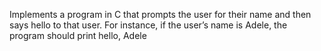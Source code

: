 Implements a program in C that prompts the user for their name and then says hello to that user. For instance, if the user’s name is Adele, the program should print hello, Adele
